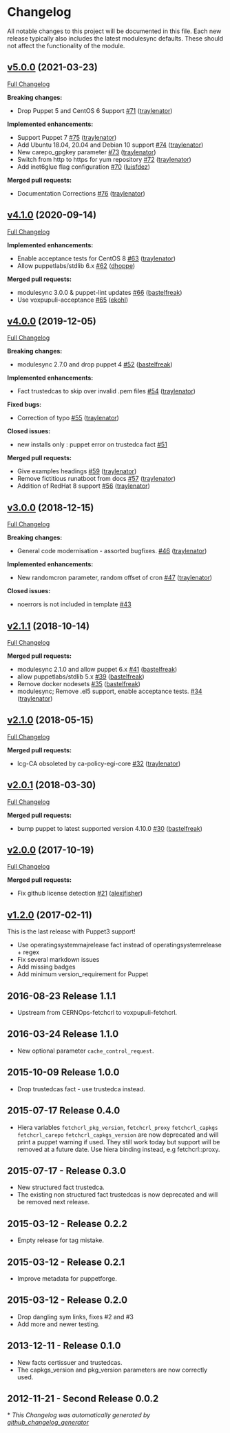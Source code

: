 # Changelog

All notable changes to this project will be documented in this file.
Each new release typically also includes the latest modulesync defaults.
These should not affect the functionality of the module.

## [v5.0.0](https://github.com/voxpupuli/puppet-fetchcrl/tree/v5.0.0) (2021-03-23)

[Full Changelog](https://github.com/voxpupuli/puppet-fetchcrl/compare/v4.1.0...v5.0.0)

**Breaking changes:**

- Drop Puppet 5 and CentOS 6 Support [\#71](https://github.com/voxpupuli/puppet-fetchcrl/pull/71) ([traylenator](https://github.com/traylenator))

**Implemented enhancements:**

- Support Puppet 7 [\#75](https://github.com/voxpupuli/puppet-fetchcrl/pull/75) ([traylenator](https://github.com/traylenator))
- Add Ubuntu 18.04, 20.04 and Debian 10 support [\#74](https://github.com/voxpupuli/puppet-fetchcrl/pull/74) ([traylenator](https://github.com/traylenator))
- New carepo\_gpgkey parameter [\#73](https://github.com/voxpupuli/puppet-fetchcrl/pull/73) ([traylenator](https://github.com/traylenator))
- Switch from http to https for yum repository [\#72](https://github.com/voxpupuli/puppet-fetchcrl/pull/72) ([traylenator](https://github.com/traylenator))
- Add inet6glue flag configuration [\#70](https://github.com/voxpupuli/puppet-fetchcrl/pull/70) ([luisfdez](https://github.com/luisfdez))

**Merged pull requests:**

- Documentation Corrections [\#76](https://github.com/voxpupuli/puppet-fetchcrl/pull/76) ([traylenator](https://github.com/traylenator))

## [v4.1.0](https://github.com/voxpupuli/puppet-fetchcrl/tree/v4.1.0) (2020-09-14)

[Full Changelog](https://github.com/voxpupuli/puppet-fetchcrl/compare/v4.0.0...v4.1.0)

**Implemented enhancements:**

- Enable acceptance tests for CentOS 8 [\#63](https://github.com/voxpupuli/puppet-fetchcrl/pull/63) ([traylenator](https://github.com/traylenator))
- Allow puppetlabs/stdlib 6.x [\#62](https://github.com/voxpupuli/puppet-fetchcrl/pull/62) ([dhoppe](https://github.com/dhoppe))

**Merged pull requests:**

- modulesync 3.0.0 & puppet-lint updates [\#66](https://github.com/voxpupuli/puppet-fetchcrl/pull/66) ([bastelfreak](https://github.com/bastelfreak))
- Use voxpupuli-acceptance [\#65](https://github.com/voxpupuli/puppet-fetchcrl/pull/65) ([ekohl](https://github.com/ekohl))

## [v4.0.0](https://github.com/voxpupuli/puppet-fetchcrl/tree/v4.0.0) (2019-12-05)

[Full Changelog](https://github.com/voxpupuli/puppet-fetchcrl/compare/v3.0.0...v4.0.0)

**Breaking changes:**

- modulesync 2.7.0 and drop puppet 4 [\#52](https://github.com/voxpupuli/puppet-fetchcrl/pull/52) ([bastelfreak](https://github.com/bastelfreak))

**Implemented enhancements:**

- Fact trustedcas to skip over invalid .pem files [\#54](https://github.com/voxpupuli/puppet-fetchcrl/pull/54) ([traylenator](https://github.com/traylenator))

**Fixed bugs:**

- Correction of typo [\#55](https://github.com/voxpupuli/puppet-fetchcrl/pull/55) ([traylenator](https://github.com/traylenator))

**Closed issues:**

- new installs only : puppet error on trustedca fact [\#51](https://github.com/voxpupuli/puppet-fetchcrl/issues/51)

**Merged pull requests:**

- Give examples headings [\#59](https://github.com/voxpupuli/puppet-fetchcrl/pull/59) ([traylenator](https://github.com/traylenator))
- Remove fictitious runatboot from docs [\#57](https://github.com/voxpupuli/puppet-fetchcrl/pull/57) ([traylenator](https://github.com/traylenator))
- Addition of RedHat 8 support [\#56](https://github.com/voxpupuli/puppet-fetchcrl/pull/56) ([traylenator](https://github.com/traylenator))

## [v3.0.0](https://github.com/voxpupuli/puppet-fetchcrl/tree/v3.0.0) (2018-12-15)

[Full Changelog](https://github.com/voxpupuli/puppet-fetchcrl/compare/v2.1.1...v3.0.0)

**Breaking changes:**

- General code modernisation - assorted bugfixes. [\#46](https://github.com/voxpupuli/puppet-fetchcrl/pull/46) ([traylenator](https://github.com/traylenator))

**Implemented enhancements:**

- New randomcron parameter, random offset of cron [\#47](https://github.com/voxpupuli/puppet-fetchcrl/pull/47) ([traylenator](https://github.com/traylenator))

**Closed issues:**

- noerrors is not included in template [\#43](https://github.com/voxpupuli/puppet-fetchcrl/issues/43)

## [v2.1.1](https://github.com/voxpupuli/puppet-fetchcrl/tree/v2.1.1) (2018-10-14)

[Full Changelog](https://github.com/voxpupuli/puppet-fetchcrl/compare/v2.1.0...v2.1.1)

**Merged pull requests:**

- modulesync 2.1.0 and allow puppet 6.x [\#41](https://github.com/voxpupuli/puppet-fetchcrl/pull/41) ([bastelfreak](https://github.com/bastelfreak))
- allow puppetlabs/stdlib 5.x [\#39](https://github.com/voxpupuli/puppet-fetchcrl/pull/39) ([bastelfreak](https://github.com/bastelfreak))
- Remove docker nodesets [\#35](https://github.com/voxpupuli/puppet-fetchcrl/pull/35) ([bastelfreak](https://github.com/bastelfreak))
- modulesync; Remove .el5 support, enable acceptance tests. [\#34](https://github.com/voxpupuli/puppet-fetchcrl/pull/34) ([traylenator](https://github.com/traylenator))

## [v2.1.0](https://github.com/voxpupuli/puppet-fetchcrl/tree/v2.1.0) (2018-05-15)

[Full Changelog](https://github.com/voxpupuli/puppet-fetchcrl/compare/v2.0.1...v2.1.0)

**Merged pull requests:**

- lcg-CA obsoleted by ca-policy-egi-core [\#32](https://github.com/voxpupuli/puppet-fetchcrl/pull/32) ([traylenator](https://github.com/traylenator))

## [v2.0.1](https://github.com/voxpupuli/puppet-fetchcrl/tree/v2.0.1) (2018-03-30)

[Full Changelog](https://github.com/voxpupuli/puppet-fetchcrl/compare/v2.0.0...v2.0.1)

**Merged pull requests:**

- bump puppet to latest supported version 4.10.0 [\#30](https://github.com/voxpupuli/puppet-fetchcrl/pull/30) ([bastelfreak](https://github.com/bastelfreak))

## [v2.0.0](https://github.com/voxpupuli/puppet-fetchcrl/tree/v2.0.0) (2017-10-19)

[Full Changelog](https://github.com/voxpupuli/puppet-fetchcrl/compare/v1.2.0...v2.0.0)

**Merged pull requests:**

- Fix github license detection [\#21](https://github.com/voxpupuli/puppet-fetchcrl/pull/21) ([alexjfisher](https://github.com/alexjfisher))

## [v1.2.0](https://github.com/voxpupuli/puppet-fetchcrl/tree/v1.2.0) (2017-02-11)

This is the last release with Puppet3 support!
* Use operatingsystemmajrelease fact instead of operatingsystemrelease + regex
* Fix several markdown issues
* Add missing badges
* Add minimum version_requirement for Puppet

## 2016-08-23  Release 1.1.1
- Upstream from CERNOps-fetchcrl to voxpupuli-fetchcrl.

## 2016-03-24  Release 1.1.0
- New optional parameter `cache_control_request`.

## 2015-10-09  Release 1.0.0
- Drop trustedcas fact - use trustedca instead.

## 2015-07-17  Release 0.4.0
- Hiera variables
   `fetchcrl_pkg_version`, `fetchcrl_proxy` `fetchcrl_capkgs` `fetchcrl_carepo`
   `fetchcrl_capkgs_version` are now deprecated and will print a puppet warning if
    used. They still work today but support will be removed
    at a future date.
    Use hiera binding instead, e.g fetchcrl::proxy.

## 2015-07-17 - Release 0.3.0
- New structured fact trustedca.
- The existing non structured fact trustedcas is now deprecated
  and will be removed next release.

## 2015-03-12 -  Release 0.2.2
-  Empty release for tag mistake.

## 2015-03-12 - Release 0.2.1
- Improve metadata for puppetforge.

## 2015-03-12 - Release 0.2.0
- Drop dangling sym links, fixes #2 and #3
- Add more and newer testing.

## 2013-12-11 - Release 0.1.0
- New facts certissuer and trustedcas.
- The capkgs_version and pkg_version parameters are now correctly used.

## 2012-11-21 - Second Release 0.0.2



\* *This Changelog was automatically generated by [github_changelog_generator](https://github.com/github-changelog-generator/github-changelog-generator)*
